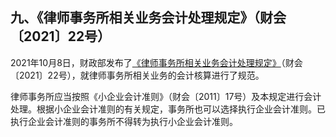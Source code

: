## 九、《律师事务所相关业务会计处理规定》（财会〔2021〕22号）

2021年10月8日，财政部发布了[《律师事务所相关业务会计处理规定》](http://kjs.mof.gov.cn/zhengcefabu/202110/t20211008_3756963.htm)（财会〔2021〕22号），就律师事务所相关业务的会计核算进行了规范。

律师事务所应当按照《小企业会计准则》（财会〔2011〕17号）及本规定进行会计处理。根据小企业会计准则的有关规定，事务所也可以选择执行企业会计准则。已执行企业会计准则的事务所不得转为执行小企业会计准则。